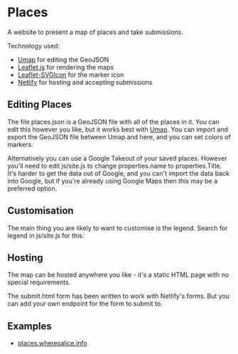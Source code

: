 # Places

A website to present a map of places and take submissions.

Technology used:

* [Umap](https://umap.openstreetmap.fr) for editing the GeoJSON
* [Leaflet.js](https://leafletjs.com) for rendering the maps
* [Leaflet-SVGIcon](https://github.com/iatkin/leaflet-svgicon/) for the marker icon
* [Netlify](https://netlify.com) for hosting and accepting submissions

## Editing Places

The file places.json is a GeoJSON file with all of the places in it.  You can edit this however you like, but it works best with [Umap](https://umap.openstreetmap.fr).  You can import and export the GeoJSON file between Umap and here, and you can set colors of markers.

Alternatively you can use a Google Takeout of your saved places.  However you'll need to edit js/site.js to change properties.name to properties.Title.  It's harder to get the data out of Google, and you can't import the data back into Google, but if you're already using Google Maps then this may be a preferred option.

## Customisation

The main thing you are likely to want to customise is the legend.  Search for legend in js/site.js for this.

## Hosting

The map can be hosted anywhere you like - it's a static HTML page with no special requirements.

The submit.html form has been written to work with Netlify's forms.  But you can add your own endpoint for the form to submit to.

## Examples

* [places.wheresalice.info](https://places.wheresalice.info)
